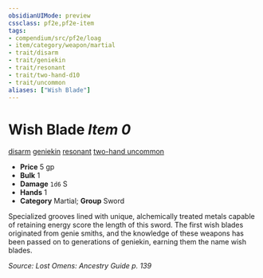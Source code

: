 ```yaml
---
obsidianUIMode: preview
cssclass: pf2e,pf2e-item
tags:
- compendium/src/pf2e/loag
- item/category/weapon/martial
- trait/disarm
- trait/geniekin
- trait/resonant
- trait/two-hand-d10
- trait/uncommon
aliases: ["Wish Blade"]
---
```

# Wish Blade *Item 0*  
[disarm](../../../Rules/traits/disarm.md)  [geniekin](../../../Rules/traits/geniekin-loag.md)  [resonant](../../../Rules/traits/resonant-loag.md)  [two-hand <d10>](../../../Rules/traits/two-hand.md)  [uncommon](../../../Rules/traits/uncommon.md)  

- **Price** 5 gp
- **Bulk** 1
- **Damage** `1d6` S
- **Hands** 1
- **Category** Martial; **Group** Sword 

Specialized grooves lined with unique, alchemically treated metals capable of retaining energy score the length of this sword. The first wish blades originated from genie smiths, and the knowledge of these weapons has been passed on to generations of geniekin, earning them the name wish blades.

*Source: Lost Omens: Ancestry Guide p. 139*